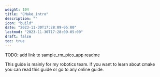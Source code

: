 ```yaml
---
weight: 104
title: "CMake_intro"
description: ""
icon: "build"
date: "2023-11-30T17:28:09-05:00"
lastmod: "2023-11-30T17:28:09-05:00"
draft: false
toc: true
---
```


TODO: add link to sample_rm_pico_app readme

This guide is mainly for my robotics team. If you want to learn about cmake you can read this guide or go to any online guide.
